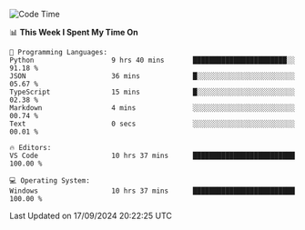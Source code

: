 
<!--START_SECTION:waka-->
![Code Time](http://img.shields.io/badge/Code%20Time-724%20hrs%2041%20mins-blue)

📊 **This Week I Spent My Time On** 

```text
💬 Programming Languages: 
Python                   9 hrs 40 mins       ███████████████████████░░   91.18 % 
JSON                     36 mins             █░░░░░░░░░░░░░░░░░░░░░░░░   05.67 % 
TypeScript               15 mins             █░░░░░░░░░░░░░░░░░░░░░░░░   02.38 % 
Markdown                 4 mins              ░░░░░░░░░░░░░░░░░░░░░░░░░   00.74 % 
Text                     0 secs              ░░░░░░░░░░░░░░░░░░░░░░░░░   00.01 % 

🔥 Editors: 
VS Code                  10 hrs 37 mins      █████████████████████████   100.00 % 

💻 Operating System: 
Windows                  10 hrs 37 mins      █████████████████████████   100.00 % 
```


 Last Updated on 17/09/2024 20:22:25 UTC
<!--END_SECTION:waka-->
